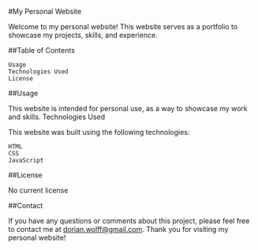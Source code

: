 #My Personal Website

Welcome to my personal website! This website serves as a portfolio to showcase my projects, skills, and experience.

##Table of Contents

    Usage
    Technologies Used
    License

##Usage

This website is intended for personal use, as a way to showcase my work and skills.
Technologies Used

This website was built using the following technologies:

    HTML
    CSS
    JavaScript

##License

No current license

##Contact

If you have any questions or comments about this project, please feel free to contact me at dorian.wolff@gmail.com. Thank you for visiting my personal website!
